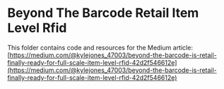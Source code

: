 # Beyond The Barcode Retail Item Level Rfid

This folder contains code and resources for the Medium article:
[https://medium.com/@kylejones_47003/beyond-the-barcode-is-retail-finally-ready-for-full-scale-item-level-rfid-42d2f546612e](https://medium.com/@kylejones_47003/beyond-the-barcode-is-retail-finally-ready-for-full-scale-item-level-rfid-42d2f546612e)
